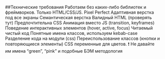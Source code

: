 ##Технические требования
Работаем без каких-либо библиотек и фреймворков. Только HTML/CSS/JS.
Pixel Perfect
Адаптивная верстка под все экраны
Семантическая верстка
Валидный HTML (проверять тут)
Предпочтительна CSS Анимация вместо JS (transition, keyframes)
Поведение интерактивных элементов (hover, active, focus)
Читаемый чистый код
Понятные имена классов, используем kebab-case
Разделение кода на модули (css)
Переиспользование классов (кнопки и повторяющиеся элементы)
CSS переменные для цветов. ❗ Не давайте им имена “green”, “pink” и
подобные
БЭМ методология

